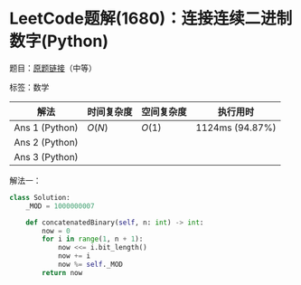 # LeetCode题解(1680)：连接连续二进制数字(Python)

题目：[原题链接](https://leetcode-cn.com/problems/concatenation-of-consecutive-binary-numbers/)（中等）

标签：数学

| 解法           | 时间复杂度 | 空间复杂度 | 执行用时        |
| -------------- | ---------- | ---------- | --------------- |
| Ans 1 (Python) | $O(N)$     | $O(1)$     | 1124ms (94.87%) |
| Ans 2 (Python) |            |            |                 |
| Ans 3 (Python) |            |            |                 |

解法一：

```python
class Solution:
    _MOD = 1000000007

    def concatenatedBinary(self, n: int) -> int:
        now = 0
        for i in range(1, n + 1):
            now <<= i.bit_length()
            now += i
            now %= self._MOD
        return now
```

